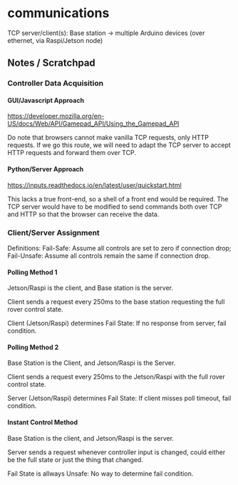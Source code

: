 # communications
TCP server/client(s): Base station -> multiple Arduino devices (over ethernet, via Raspi/Jetson node)

## Notes / Scratchpad

### Controller Data Acquisition

#### GUI/Javascript Approach

https://developer.mozilla.org/en-US/docs/Web/API/Gamepad_API/Using_the_Gamepad_API

Do note that browsers cannot make vanilla TCP requests, only HTTP requests.  If we go this route, we will need to adapt the TCP server to accept HTTP requests and forward them over TCP.

#### Python/Server Approach

https://inputs.readthedocs.io/en/latest/user/quickstart.html

This lacks a true front-end, so a shell of a front end would be required.  The TCP server would have to be modified to send commands both over TCP and HTTP so that the browser can receive the data.


### Client/Server Assignment

Definitions: Fail-Safe: Assume all controls are set to zero if connection drop; Fail-Unsafe: Assume all controls remain the same if connection drop.

#### Polling Method 1

Jetson/Raspi is the client, and Base station is the server.

Client sends a request every 250ms to the base station requesting the full rover control state.

Client (Jetson/Raspi) determines Fail State: If no response from server, fail condition.

#### Polling Method 2

Base Station is the Client, and Jetson/Raspi is the Server.

Client sends a request every 250ms to the Jetson/Raspi with the full rover control state.

Server (Jetson/Raspi) determines Fail State: If client misses poll timeout, fail condition.

#### Instant Control Method

Base Station is the client, and Jetson/Raspi is the server.

Server sends a request whenever controller input is changed, could either be the full state or just the thing that changed.

Fail State is allways Unsafe: No way to determine fail condition.

